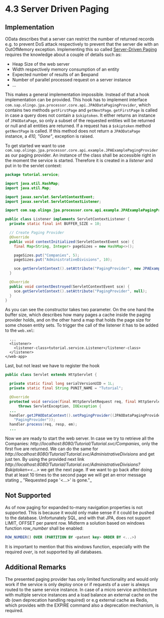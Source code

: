 # 4.3 Server Driven Paging
## Implementation
OData describes that a server can restrict the number of returned records e.g. to prevent DoS attack respectively to prevent that the server die with an OutOfMemory exception. Implementing this so called [Server-Driven Paging](http://docs.oasis-open.org/odata/odata/v4.0/errata02/os/complete/part1-protocol/odata-v4.0-errata02-os-part1-protocol-complete.html#_Toc406398310) requires the knowledge about a couple of details such as:

- Heap Size of the web server
- Width respectively memory consumption of an entity
- Expected number of results of an $expand
- Number of parallel processed request on a server instance
- ...

This makes a general implementation impossible. Instead of that a hook implementation can be provided. This hook has to implement interface `com.sap.olingo.jpa.processor.core.api.JPAODataPagingProvider`, which contains two methods `getFirstPage` and `getNextPage`. `getFirstPage` is called in case a query does not contain a `$skiptoken`. It either returns an instance of `JPAODataPage`, so only a subset of the requested entities will be returned or null and all entities are returned. If a request has a `$skiptoken` method `getNextPage` is called. If this method does not return a `JPAODataPage` instance, a _410, "Gone"_, exception is raised.

To get started we want to use `com.sap.olingo.jpa.processor.core.api.example.JPAExamplePagingProvider` as our paging provider. An instance of the class shall be accessible right in the moment the service is started. Therefore it is created in a _listener_ and put in to the servlet context:

```Java
package tutorial.service;

import java.util.HashMap;
import java.util.Map;

import javax.servlet.ServletContextEvent;
import javax.servlet.ServletContextListener;

import com.sap.olingo.jpa.processor.core.api.example.JPAExamplePagingProvider;

public class Listener implements ServletContextListener {
  private static final int BUFFER_SIZE = 10;

  // Create Paging Provider
  @Override
  public void contextInitialized(ServletContextEvent sce) {
    final Map<String, Integer> pageSizes = new HashMap<>();

    pageSizes.put("Companies", 5);
    pageSizes.put("AdministrativeDivisions", 10);

    sce.getServletContext().setAttribute("PagingProvider", new JPAExamplePagingProvider(pageSizes, BUFFER_SIZE));
  }

  @Override
  public void contextDestroyed(ServletContextEvent sce) {
    sce.getServletContext().setAttribute("PagingProvider", null);
  }
}
```
As you can see the constructor takes two parameter. On the one hand the buffer size, which describes how many pages a cache inside the paging provider holds, and on the other hand a map that holds the page size for some chosen entity sets. To trigger the call of the listener it has to be added to the `web.xml`:

```
  ...
  <listener>
    <listener-class>tutorial.service.Listener</listener-class>
  </listener>
</web-app>
```
Last, but not least we have to register the hook

```Java
public class Servlet extends HttpServlet {

  private static final long serialVersionUID = 1L;
  private static final String PUNIT_NAME = "Tutorial";

  @Override
  protected void service(final HttpServletRequest req, final HttpServletResponse resp)
      throws ServletException, IOException {
  ...
  handler.getJPAODataContext().setPagingProvider((JPAODataPagingProvider) getServletContext().getAttribute(
    "PagingProvider"));
  handler.process(req, resp, em);  
  ...  
```
Now we are ready to start the web server.
In case we try to retrieve all the Companies: _http://localhost:8080/Tutorial/Tutorial.svc/Companies_, only the first five are returned. We can do the same for _http://localhost:8080/Tutorial/Tutorial.svc/AdministrativeDivisions_ and get just ten. By using the provided next link _http://localhost:8080/Tutorial/Tutorial.svc/AdministrativeDivisions?$skiptoken=<...>_ we get the next page. If we want to go back after doing that at least 10 times to the second page we will get an error message stating _	"Requested page '<...>' is gone."_

## Not Supported
As of now paging for expanded to-many navigation properties is not supported. This is because it would only make sense if it could be pushed to the database. Unfortunately SQL, and with that JPA, does not support LIMIT, OFFSET per parent row. Midterm a solution based on windows function _row_number_ shall be enabled:

```SQL
ROW_NUMBER() OVER (PARTITION BY <patent key> ORDER BY <...>)
```

It is important to mention that this windows function, especially with the required _over_, is not supported by all databases.

## Additional Remarks
The presented paging provider has only limited functionality and would only work if the service is only deploy once or if requests of a user is always routed to the same service instance. In case of a micro service architecture with multiple service instances and a load balance an external cache on the db (own deprecation handling required) or e.g external cache as Redis, which provides with the EXPIRE command also a deprecation mechanism, is required.
